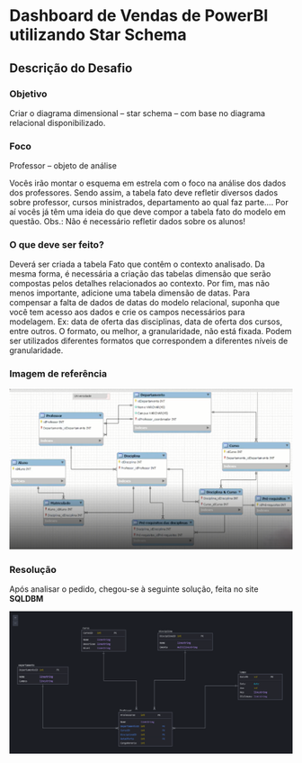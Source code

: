 # Dashboard de Vendas de PowerBI utilizando Star Schema

## Descrição do Desafio

### Objetivo

Criar o diagrama dimensional – star schema – com base no diagrama relacional disponibilizado.

### Foco

Professor – objeto de análise

Vocês irão montar o esquema em estrela com o foco na análise dos dados dos professores. Sendo assim, a tabela fato deve refletir diversos dados sobre professor, cursos ministrados, departamento ao qual faz parte.... Por aí vocês já têm uma ideia do que deve compor a tabela fato do modelo em questão. 
Obs.: Não é necessário refletir dados sobre os alunos!

### O que deve ser feito?

Deverá ser criada a tabela Fato que contêm o contexto analisado. Da mesma forma, é necessária a criação das tabelas dimensão que serão compostas pelos detalhes relacionados ao contexto.
Por fim, mas não menos importante, adicione uma tabela dimensão de datas. Para compensar a falta de dados de datas do modelo relacional, suponha que você tem acesso aos dados e crie os campos necessários para modelagem. 
Ex: data de oferta das disciplinas, data de oferta dos cursos, entre outros. O formato, ou melhor, a granularidade, não está fixada. Podem ser utilizados diferentes formatos que correspondem a diferentes níveis de granularidade.

### Imagem de referência

![00_referencia](images/00_referencia.png)

### Resolução

Após analisar o pedido, chegou-se à seguinte solução, feita no site **SQLDBM**

![01_solucao](images/01_solucao.png)
